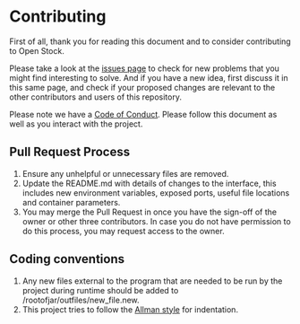 # Contributing

First of all, thank you for reading this document and to consider contributing to Open Stock.

Please take a look at the [issues page](https://github.com/lcmeyer37/openstock/issues) to check for new problems that you might find interesting to solve. And if you have a new idea, first discuss it in this same page, and check if your proposed changes are relevant to the other contributors and users of this repository. 

Please note we have a [Code of Conduct](CODE_OF_CONDUCT.md). Please follow this document as well as you interact with the project.

## Pull Request Process

1. Ensure any unhelpful or unnecessary files are removed.
2. Update the README.md with details of changes to the interface, this includes new environment variables, exposed ports, useful file locations and container parameters.
3. You may merge the Pull Request in once you have the sign-off of the owner or other three contributors. In case you do not have permission to do this process, you may request access to the owner.

## Coding conventions

1. Any new files external to the program that are needed to be run by the project during runtime should be added to /rootofjar/outfiles/new_file.new.
2. This project tries to follow the [Allman style](https://en.wikipedia.org/wiki/Indentation_style#Allman_style) for indentation. 

